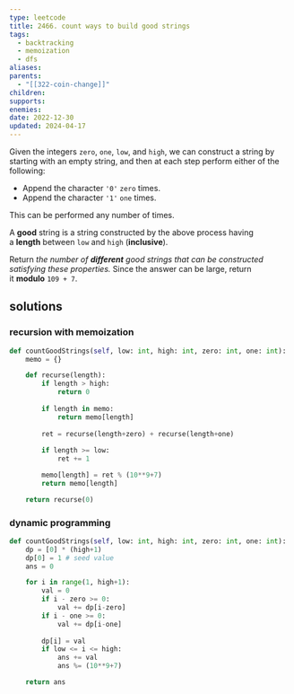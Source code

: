 ```yaml
---
type: leetcode
title: 2466. count ways to build good strings
tags:
  - backtracking
  - memoization
  - dfs
aliases: 
parents:
  - "[[322-coin-change]]"
children: 
supports: 
enemies: 
date: 2022-12-30
updated: 2024-04-17
---
```


Given the integers `zero`, `one`, `low`, and `high`, we can construct a string by starting with an empty string, and then at each step perform either of the following:

- Append the character `'0'` `zero` times.
- Append the character `'1'` `one` times.

This can be performed any number of times.

A **good** string is a string constructed by the above process having a **length** between `low` and `high` (**inclusive**).

Return _the number of **different** good strings that can be constructed satisfying these properties._ Since the answer can be large, return it **modulo** `109 + 7`.

## solutions

### recursion with memoization

```python
def countGoodStrings(self, low: int, high: int, zero: int, one: int):
	memo = {}

	def recurse(length):
		if length > high:
			return 0
	  
		if length in memo:
			return memo[length]
	  
		ret = recurse(length+zero) + recurse(length+one)
	  
		if length >= low:
			ret += 1

		memo[length] = ret % (10**9+7)
		return memo[length]

	return recurse(0)
```

### dynamic programming

```python
def countGoodStrings(self, low: int, high: int, zero: int, one: int):
	dp = [0] * (high+1)
	dp[0] = 1 # seed value
	ans = 0

	for i in range(1, high+1):
		val = 0
		if i - zero >= 0:
			val += dp[i-zero]
		if i - one >= 0:
			val += dp[i-one]
	  
		dp[i] = val
		if low <= i <= high:
			ans += val
			ans %= (10**9+7)

	return ans
```
